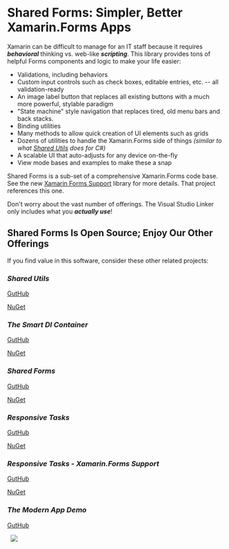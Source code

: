 ﻿
# Shared Forms: Simpler, Better Xamarin.Forms Apps

Xamarin can be difficult to manage for an IT staff because it requires ***behavioral*** thinking vs. web-like ***scripting***.  This library provides tons of helpful Forms components and logic to make your life easier:

- Validations, including behaviors
- Custom input controls such as check boxes, editable entries, etc. -- all validation-ready
- An image label button that replaces all existing buttons with a much more powerful, stylable paradigm
- "State machine" style navigation that replaces tired, old menu bars and back stacks.
- Binding utilities
- Many methods to allow quick creation of UI elements such as grids
- Dozens of utilities to handle the Xamarin.Forms side of things *(similar to what [Shared Utils](https://github.com/marcusts/Com.MarcusTS.SharedUtils) does for C#)*
- A scalable UI that auto-adjusts for any device on-the-fly
- View mode bases and examples to make these a snap

Shared Forms is a sub-set of a comprehensive Xamarin.Forms code base.  See the new [Xamarin Forms Support](https://github.com/marcusts/Com.MarcusTS.ResponsiveTasks.XamFormsSupport) library for more details.  That project references this one.

Don't worry about the vast number of offerings.  The Visual Studio Linker only includes what you ***actually use***!

## Shared Forms Is Open Source; Enjoy Our Other Offerings

If you find value in this software, consider these other related projects:

### *Shared Utils*

[GutHub](https://github.com/marcusts/Com.MarcusTS.SharedUtils)

[NuGet](https://www.nuget.org/packages/Com.MarcusTS.SharedUtils)

### *The Smart DI Container*

[GutHub](https://github.com/marcusts/Com.MarcusTS.SmartDI)

[NuGet](https://www.nuget.org/packages/Com.MarcusTS.SmartDI)

### *Shared Forms*

[GutHub](https://github.com/marcusts/Com.MarcusTS.SharedForms)

[NuGet](https://www.nuget.org/packages/Com.MarcusTS.SharedForms)

### *Responsive Tasks*

[GutHub](https://github.com/marcusts/Com.MarcusTS.ResponsiveTasks)

[NuGet](https://www.nuget.org/packages/Com.MarcusTS.ResponsiveTasks)

### *Responsive Tasks - Xamarin.Forms Support*

[GutHub](https://github.com/marcusts/Com.MarcusTS.ResponsiveTasks.XamFormsSupport)

[NuGet](https://www.nuget.org/packages/Com.MarcusTS.ResponsiveTasks.XamFormsSupport)

### *The Modern App Demo*

[GutHub](https://github.com/marcusts/Com.MarcusTS.ModernAppDemo)

&nbsp;
![](https://gitlab.com/marcusts1/nugetimages/-/raw/master/Modern_App_Demo_Master_FINAL.gif)

